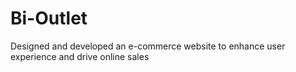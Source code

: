 # Bi-Outlet
Designed and developed an e-commerce website to enhance user experience and drive online sales
